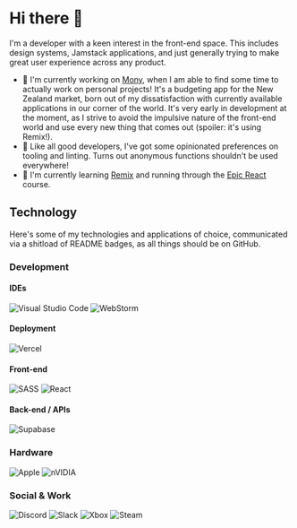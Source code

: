 # Hi there 👋

I'm a developer with a keen interest in the front-end space. This includes design systems, Jamstack applications, and just generally trying to make great user experience across any product.

- 🔭 I'm currently working on [Mony](https://github.com/alexsurelee/mony), when I am able to find some time to actually work on personal projects! It's a budgeting app for the New Zealand market, born out of my dissatisfaction with currently available applications in our corner of the world. It's very early in development at the moment, as I strive to avoid the impulsive nature of the front-end world and use every new thing that comes out (spoiler: it's using Remix!).
- 💬 Like all good developers, I've got some opinionated preferences on tooling and linting. Turns out anonymous functions shouldn't be used everywhere!
- 🌱 I'm currently learning [Remix](https://remix.run/) and running through the [Epic React](https://epicreact.dev/) course.

## Technology

Here's some of my technologies and applications of choice, communicated via a shitload of README badges, as all things should be on GitHub.

### Development

#### IDEs

![Visual Studio Code](https://img.shields.io/badge/Visual%20Studio%20Code-0078d7.svg?style=for-the-badge&logo=visual-studio-code&logoColor=white)
![WebStorm](https://img.shields.io/badge/webstorm-143?style=for-the-badge&logo=webstorm&logoColor=white&color=black)

#### Deployment

![Vercel](https://img.shields.io/badge/vercel-%23000000.svg?style=for-the-badge&logo=vercel&logoColor=white)

#### Front-end

![SASS](https://img.shields.io/badge/SASS-hotpink.svg?style=for-the-badge&logo=SASS&logoColor=white)
![React](https://img.shields.io/badge/react-%2320232a.svg?style=for-the-badge&logo=react&logoColor=%2361DAFB)

#### Back-end / APIs

![Supabase](https://img.shields.io/badge/Supabase-3ECF8E?style=for-the-badge&logo=supabase&logoColor=white)

### Hardware

![Apple](https://img.shields.io/badge/Apple-%23000000.svg?style=for-the-badge&logo=apple&logoColor=white)
![nVIDIA](https://img.shields.io/badge/nVIDIA-%2376B900.svg?style=for-the-badge&logo=nVIDIA&logoColor=white)

### Social & Work

![Discord](https://img.shields.io/badge/Discord-%237289DA.svg?style=for-the-badge&logo=discord&logoColor=white)
![Slack](https://img.shields.io/badge/Slack-4A154B?style=for-the-badge&logo=slack&logoColor=white)
![Xbox](https://img.shields.io/badge/xbox-%23107C10.svg?style=for-the-badge&logo=xbox&logoColor=white)
![Steam](https://img.shields.io/badge/steam-%23000000.svg?style=for-the-badge&logo=steam&logoColor=white)
